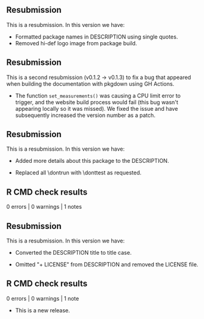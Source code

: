 ## Resubmission

This is a resubmission. In this version we have:

* Formatted package names in DESCRIPTION using single quotes.
* Removed hi-def logo image from package build.

## Resubmission

This is a second resubmission (v0.1.2 -> v0.1.3) to fix a bug that appeared 
when building the documentation with pkgdown using GH Actions. 

* The function `set_measurements()` 
was causing a CPU limit error to trigger, and the website build process would 
fail (this bug wasn't appearing locally so it was missed). We fixed the issue 
and have subsequently increased the version number as a patch.

## Resubmission

This is a resubmission. In this version we have:

* Added more details about this package to the DESCRIPTION.

* Replaced all \dontrun with \donttest as requested.

## R CMD check results

0 errors | 0 warnings | 1 notes



## Resubmission

This is a resubmission. In this version we have:

* Converted the DESCRIPTION title to title case.

* Omitted "+ LICENSE" from DESCRIPTION and removed the LICENSE file.

## R CMD check results

0 errors | 0 warnings | 1 note

* This is a new release.

